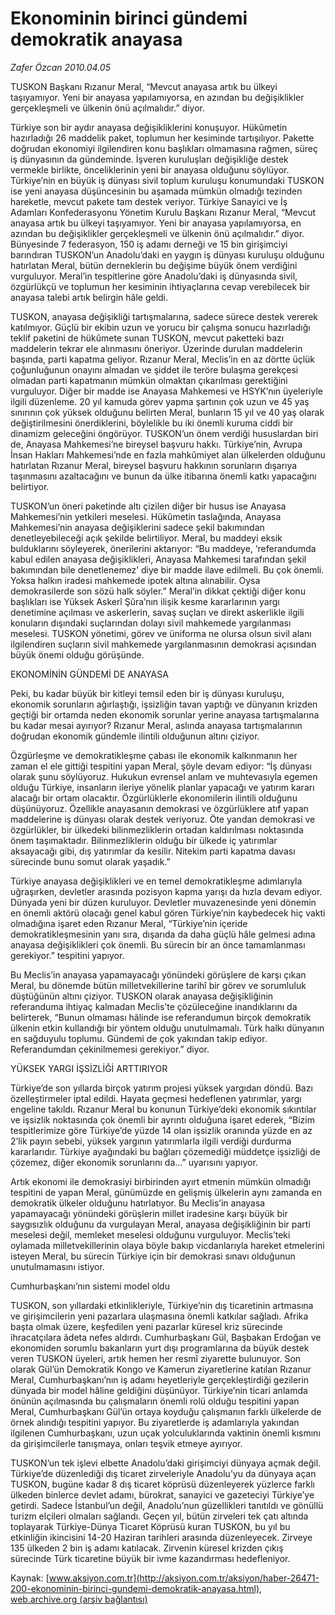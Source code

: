 # Ekonominin birinci gündemi demokratik anayasa

*Zafer Özcan 2010.04.05*

<font class="agenda2NewsSpot">
 TUSKON Başkanı Rızanur Meral, “Mevcut anayasa artık bu ülkeyi taşıyamıyor. Yeni bir anayasa yapılamıyorsa, en azından bu değişiklikler gerçekleşmeli ve ülkenin önü açılmalıdır.” diyor.
</font>
<font class="newsDetail">
 <p class="MsoNormal">
  Türkiye son bir aydır anayasa değişikliklerini konuşuyor. Hükûmetin hazırladığı 26 maddelik paket, toplumun her kesiminde tartışılıyor. Pakette doğrudan ekonomiyi ilgilendiren konu başlıkları olmamasına rağmen, süreç iş dünyasının da gündeminde. İşveren kuruluşları değişikliğe destek vermekle birlikte, önceliklerinin yeni bir anayasa olduğunu söylüyor. Türkiye’nin en büyük iş dünyası sivil toplum kuruluşu konumundaki TUSKON ise yeni anayasa düşüncesinin bu aşamada mümkün olmadığı tezinden hareketle, mevcut pakete tam destek veriyor. Türkiye Sanayici ve İş Adamları Konfederasyonu Yönetim Kurulu Başkanı Rızanur Meral, “Mevcut anayasa artık bu ülkeyi taşıyamıyor. Yeni bir anayasa yapılamıyorsa, en azından bu değişiklikler gerçekleşmeli ve ülkenin önü açılmalıdır.” diyor. Bünyesinde 7 federasyon, 150 iş adamı derneği ve 15 bin girişimciyi barındıran TUSKON’un Anadolu’daki en yaygın iş dünyası kuruluşu olduğunu hatırlatan Meral, bütün derneklerin bu değişime büyük önem verdiğini vurguluyor. Meral’in tespitlerine göre Anadolu’daki iş dünyasında sivil, özgürlükçü ve toplumun her kesiminin ihtiyaçlarına cevap verebilecek bir anayasa talebi artık belirgin hâle geldi.
 </p>
 <p class="MsoNormal">
  TUSKON, anayasa değişikliği tartışmalarına, sadece sürece destek vererek katılmıyor. Güçlü bir ekibin uzun ve yorucu bir çalışma sonucu hazırladığı teklif paketini de hükûmete sunan TUSKON, mevcut paketteki bazı maddelerin tekrar ele alınmasını öneriyor. Üzerinde durulan maddelerin başında, parti kapatma geliyor. Rızanur Meral, Meclis’in en az dörtte üçlük çoğunluğunun onayını almadan ve şiddet ile teröre bulaşma gerekçesi olmadan parti kapatmanın mümkün olmaktan çıkarılması gerektiğini vurguluyor. Diğer bir madde ise Anayasa Mahkemesi ve HSYK’nın üyeleriyle ilgili düzenleme. 20 yıl kamuda görev yapma şartının çok uzun ve 45 yaş sınırının çok yüksek olduğunu belirten Meral, bunların 15 yıl ve 40 yaş olarak değiştirilmesini önerdiklerini, böylelikle bu iki önemli kuruma ciddi bir dinamizm geleceğini öngörüyor. TUSKON’un önem verdiği hususlardan biri de, Anayasa Mahkemesi’ne bireysel başvuru hakkı. Türkiye’nin, Avrupa İnsan Hakları Mahkemesi’nde en fazla mahkûmiyet alan ülkelerden olduğunu hatırlatan Rızanur Meral, bireysel başvuru hakkının sorunların dışarıya taşınmasını azaltacağını ve bunun da ülke itibarına önemli katkı yapacağını belirtiyor.
 </p>
 <p class="MsoNormal">
  TUSKON’un öneri paketinde altı çizilen diğer bir husus ise Anayasa Mahkemesi’nin yetkileri meselesi. Hükûmetin taslağında, Anayasa Mahkemesi’nin anayasa değişiklerini sadece şekil bakımından denetleyebileceği açık şekilde belirtiliyor. Meral, bu maddeyi eksik bulduklarını söyleyerek, önerilerini aktarıyor: “Bu maddeye, ‘referandumda kabul edilen anayasa değişiklikleri, Anayasa Mahkemesi tarafından şekil bakımından bile denetlenemez’ diye bir madde ilave edilmeli. Bu çok önemli. Yoksa halkın iradesi mahkemede ipotek altına alınabilir. Oysa demokrasilerde son sözü halk söyler.” Meral’in dikkat çektiği diğer konu başlıkları ise Yüksek Askerî Şûra’nın ilişik kesme kararlarının yargı denetimine açılması ve askerlerin, savaş suçları ve direkt askerlikle ilgili konuların dışındaki suçlarından dolayı sivil mahkemede yargılanması meselesi. TUSKON yönetimi, görev ve üniforma ne olursa olsun sivil alanı ilgilendiren suçların sivil mahkemede yargılanmasının demokrasi açısından büyük önemi olduğu görüşünde.
 </p>
 <p class="MsoNormal">
  EKONOMİNİN GÜNDEMİ DE ANAYASA
 </p>
 <p class="MsoNormal">
  Peki, bu kadar büyük bir kitleyi temsil eden bir iş dünyası kuruluşu, ekonomik sorunların ağırlaştığı, işsizliğin tavan yaptığı ve dünyanın krizden geçtiği bir ortamda neden ekonomik sorunlar yerine anayasa tartışmalarına bu kadar mesai ayırıyor? Rızanur Meral, aslında anayasa tartışmalarının doğrudan ekonomik gündemle ilintili olduğunun altını çiziyor.
 </p>
 <p class="MsoNormal">
  Özgürleşme ve demokratikleşme çabası ile ekonomik kalkınmanın her zaman el ele gittiği tespitini yapan Meral, şöyle devam ediyor: “İş dünyası olarak şunu söylüyoruz. Hukukun evrensel anlam ve muhtevasıyla egemen olduğu Türkiye, insanların ileriye yönelik planlar yapacağı ve yatırım kararı alacağı bir ortam olacaktır. Özgürlüklerle ekonomilerin ilintili olduğunu düşünüyoruz. Özellikle anayasanın demokrasi ve özgürlüklere atıf yapan maddelerine iş dünyası olarak destek veriyoruz. Öte yandan demokrasi ve özgürlükler, bir ülkedeki bilinmezliklerin ortadan kaldırılması noktasında önem taşımaktadır. Bilinmezliklerin olduğu bir ülkede iç yatırımlar aksayacağı gibi, dış yatırımlar da kesilir. Nitekim parti kapatma davası sürecinde bunu somut olarak yaşadık.”
 </p>
 <p class="MsoNormal">
  Türkiye anayasa değişiklikleri ve en temel demokratikleşme adımlarıyla uğraşırken, devletler arasında pozisyon kapma yarışı da hızla devam ediyor. Dünyada yeni bir düzen kuruluyor. Devletler muvazenesinde yeni dönemin en önemli aktörü olacağı genel kabul gören Türkiye’nin kaybedecek hiç vakti olmadığına işaret eden Rızanur Meral, “Türkiye’nin içeride demokratikleşmesinin yanı sıra, dışarıda da daha güçlü hâle gelmesi adına anayasa değişiklikleri çok önemli. Bu sürecin bir an önce tamamlanması gerekiyor.” tespitini yapıyor.
 </p>
 <p class="MsoNormal">
  Bu Meclis’in anayasa yapamayacağı yönündeki görüşlere de karşı çıkan Meral, bu dönemde bütün milletvekillerine tarihî bir görev ve sorumluluk düştüğünün altını çiziyor. TUSKON olarak anayasa değişikliğinin referanduma ihtiyaç kalmadan Meclis’te çözüleceğine inandıklarını da belirterek, “Bunun olmaması hâlinde ise referandumun birçok demokratik ülkenin etkin kullandığı bir yöntem olduğu unutulmamalı. Türk halkı dünyanın en sağduyulu toplumu. Gündemi de çok yakından takip ediyor. Referandumdan çekinilmemesi gerekiyor.” diyor.
  <span>
  </span>
 </p>
 <p class="MsoNormal">
  YÜKSEK YARGI İŞSİZLİĞİ ARTTIRIYOR
 </p>
 <p class="MsoNormal">
  Türkiye’de son yıllarda birçok yatırım projesi yüksek yargıdan döndü. Bazı özelleştirmeler iptal edildi. Hayata geçmesi hedeflenen yatırımlar, yargı engeline takıldı. Rızanur Meral bu konunun Türkiye’deki ekonomik sıkıntılar ve işsizlik noktasında çok önemli bir ayrıntı olduğuna işaret ederek, “Bizim tespitlerimize göre Türkiye’de yüzde 14 olan işsizlik oranında yüzde en az 2’lik payın sebebi, yüksek yargının yatırımlarla ilgili verdiği durdurma kararlarıdır. Türkiye ayağındaki bu bağları çözemediği müddetçe işsizliği de çözemez, diğer ekonomik sorunlarını da...” uyarısını yapıyor.
 </p>
 <p class="MsoNormal">
  Artık ekonomi ile demokrasiyi birbirinden ayırt etmenin mümkün olmadığı tespitini de yapan Meral, günümüzde en gelişmiş ülkelerin aynı zamanda en demokratik ülkeler olduğunu hatırlatıyor. Bu Meclis’in anayasa yapamayacağı yönündeki görüşlerin millet iradesine karşı büyük bir saygısızlık olduğunu da vurgulayan Meral, anayasa değişikliğinin bir parti meselesi değil, memleket meselesi olduğunu vurguluyor. Meclis’teki oylamada milletvekillerinin olaya böyle bakıp vicdanlarıyla hareket etmelerini isteyen Meral, bu sürecin Türkiye için bir demokrasi sınavı olduğunun unutulmamasını istiyor.
 </p>
 <p class="MsoNormal">
 </p>
 <p class="MsoNormal">
  Cumhurbaşkanı’nın sistemi model oldu
 </p>
 <p class="MsoNormal">
 </p>
 <p class="MsoNormal">
  TUSKON, son yıllardaki etkinlikleriyle, Türkiye’nin dış ticaretinin artmasına ve girişimcilerin yeni pazarlara ulaşmasına önemli katkılar sağladı. Afrika başta olmak üzere, keşfedilen yeni pazarlar küresel kriz sürecinde ihracatçılara âdeta nefes aldırdı. Cumhurbaşkanı Gül, Başbakan Erdoğan ve ekonomiden sorumlu bakanların yurt dışı programlarına da büyük destek veren TUSKON üyeleri, artık hemen her resmî ziyarette bulunuyor. Son olarak Gül’ün Demokratik Kongo ve Kamerun ziyaretlerine katılan Rızanur Meral, Cumhurbaşkanı’nın iş adamı heyetleriyle gerçekleştirdiği gezilerin dünyada bir model hâline geldiğini düşünüyor. Türkiye’nin ticari anlamda önünün açılmasında bu çalışmaların önemli rolü olduğu tespitini yapan Meral, Cumhurbaşkanı Gül’ün ortaya koyduğu çalışmanın farklı ülkelerde de örnek alındığı tespitini yapıyor. Bu ziyaretlerde iş adamlarıyla yakından ilgilenen Cumhurbaşkanı, uzun uçak yolculuklarında vaktinin önemli kısmını da girişimcilerle tanışmaya, onları teşvik etmeye ayırıyor.
 </p>
 <p class="MsoNormal">
  TUSKON’un tek işlevi elbette Anadolu’daki girişimciyi dünyaya açmak değil. Türkiye’de düzenlediği dış ticaret zirveleriyle Anadolu’yu da dünyaya açan TUSKON, bugüne kadar 8 dış ticaret köprüsü düzenleyerek yüzlerce farklı ülkeden binlerce devlet adamı, bürokrat, sanayici ve gazeteciyi Türkiye’ye getirdi. Sadece İstanbul’un değil, Anadolu’nun güzellikleri tanıtıldı ve gönüllü turizm elçileri olmaları sağlandı. Geçen yıl, bütün zirveleri tek çatı altında toplayarak Türkiye-Dünya Ticaret Köprüsü kuran TUSKON, bu yıl bu etkinliğin ikincisini 14-20 Haziran tarihleri arasında düzenleyecek. Zirveye 135 ülkeden 2 bin iş adamı katılacak. Zirvenin küresel krizden çıkış sürecinde Türk ticaretine büyük bir ivme kazandırması hedefleniyor.
 </p>
</font>

Kaynak: [www.aksiyon.com.tr](http://aksiyon.com.tr/aksiyon/haber-26471-200-ekonominin-birinci-gundemi-demokratik-anayasa.html), [web.archive.org (arşiv bağlantısı)](http://web.archive.org/web/20101119190038/http://aksiyon.com.tr/aksiyon/haber-26471-200-ekonominin-birinci-gundemi-demokratik-anayasa.html)
